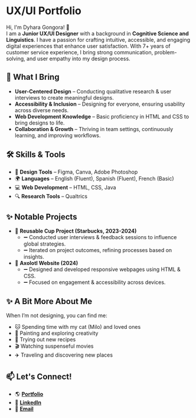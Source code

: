 <h1>UX/UI Portfolio</h1>

<p>
    Hi, I'm Dyhara Gongora! 👋 <br> I am a <strong>Junior UX/UI Designer</strong> with a background in <strong>Cognitive Science and Linguistics</strong>. 
    I have a passion for crafting intuitive, accessible, and engaging digital experiences that enhance user satisfaction. 
    With 7+ years of customer service experience, I bring strong communication, problem-solving, and user empathy into my design process.
</p>

<h2>🌟 What I Bring</h2>
<ul>
    <li><strong>User-Centered Design</strong> – Conducting qualitative research & user interviews to create meaningful designs.</li>
    <li><strong>Accessibility & Inclusion</strong> – Designing for everyone, ensuring usability across diverse needs.</li>
    <li><strong>Web Development Knowledge</strong> – Basic proficiency in HTML and CSS to bring designs to life.</li>
    <li><strong>Collaboration & Growth</strong> – Thriving in team settings, continuously learning, and improving workflows.</li>
</ul>

<h2>🛠 Skills & Tools</h2>
<ul>
    <li>🎨 <strong>Design Tools</strong> – Figma, Canva, Adobe Photoshop</li>
    <li>🌍 <strong>Languages</strong> – English (Fluent), Spanish (Fluent), French (Basic)</li>
    <li>💻 <strong>Web Development</strong> – HTML, CSS, Java</li>
    <li>🔍 <strong>Research Tools</strong> – Qualtrics</li>
</ul>

<h2>✨ Notable Projects</h2>
<ul>
    <li>🔹 <strong>Reusable Cup Project (Starbucks, 2023-2024)</strong>
        <ul>
            <li>➖ Conducted user interviews & feedback sessions to influence global strategies.</li>
            <li>➖ Iterated on project outcomes, refining processes based on insights.</li>
        </ul>
    </li>
    <li>🔹 <strong>Axolotl Website (2024)</strong>
        <ul>
            <li>➖ Designed and developed responsive webpages using HTML & CSS.</li>
            <li>➖ Focused on engagement & accessibility across devices.</li>
        </ul>
    </li>
</ul>

<h2>✨ A Bit More About Me</h2>
<p>When I’m not designing, you can find me:</p>
<ul>
    <li>🐱 Spending time with my cat (Milo) and loved ones</li>
    <li>🎨 Painting and exploring creativity</li>
    <li>🍲 Trying out new recipes</li>
    <li>🎬 Watching suspenseful movies</li>
    <li>✈️ Traveling and discovering new places</li>
</ul>

<h2>📫 Let's Connect!</h2>
<ul>
    <li>🌎 <strong><a href="https://github.com/dyhara">Portfolio</a></strong></li>
    <li>💼 <strong><a href="https://www.linkedin.com/in/dyhara-g">LinkedIn</a></strong></li>
    <li>📧 <strong><a href="mailto:gdgally@gmail.com">Email</a></strong></li>
</ul>

